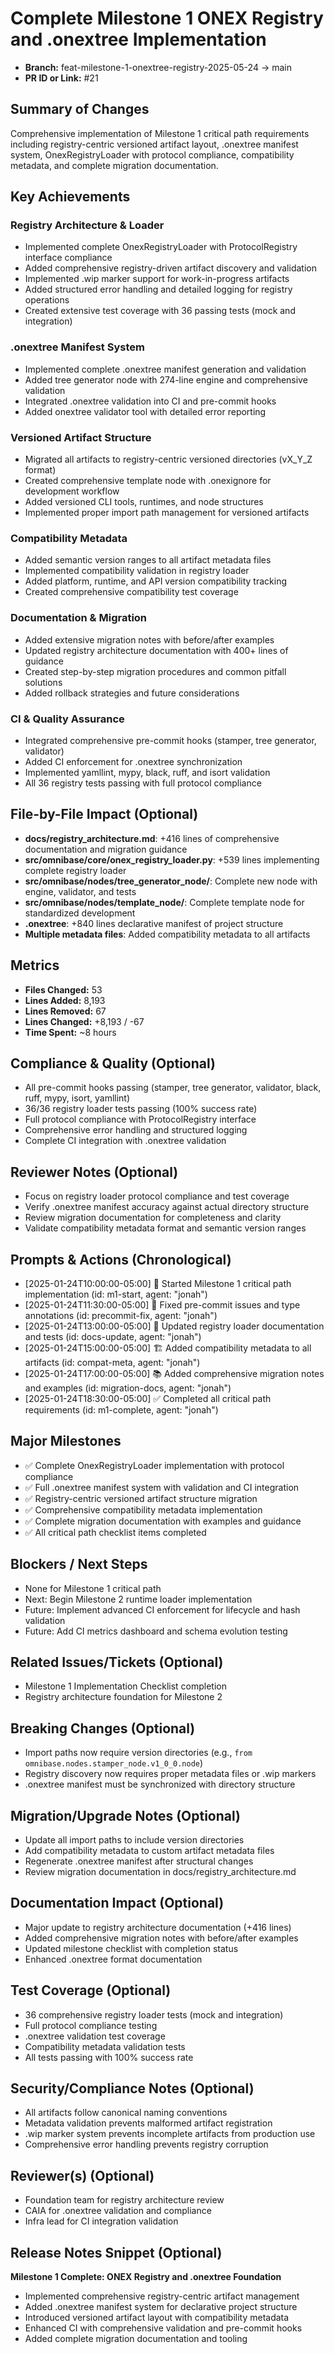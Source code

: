 <!-- === OmniNode:Metadata ===
metadata_version: 0.1.0
protocol_version: 1.1.0
owner: OmniNode Team
copyright: OmniNode Team
schema_version: 1.1.0
name: pr_description_2025_01_24_pr21.md
version: 1.0.0
uuid: e2f357f7-ca90-4d23-ac57-95176cc4fbf6
author: OmniNode Team
created_at: 2025-05-24T15:12:47.663536
last_modified_at: 2025-05-24T19:13:28.380146
description: Stamped by ONEX
state_contract: state_contract://default
lifecycle: active
hash: 96702c43e347a3d4f660457c72e8cc7bbe4f76edf2f95451eb2e67dbe8f55d24
entrypoint: python@pr_description_2025_01_24_pr21.md
runtime_language_hint: python>=3.11
namespace: onex.stamped.pr_description_2025_01_24_pr21
meta_type: tool
<!-- === /OmniNode:Metadata === -->


# Complete Milestone 1 ONEX Registry and .onextree Implementation

- **Branch:** feat-milestone-1-onextree-registry-2025-05-24 → main
- **PR ID or Link:** #21

## Summary of Changes
Comprehensive implementation of Milestone 1 critical path requirements including registry-centric versioned artifact layout, .onextree manifest system, OnexRegistryLoader with protocol compliance, compatibility metadata, and complete migration documentation.

## Key Achievements
### Registry Architecture & Loader
- Implemented complete OnexRegistryLoader with ProtocolRegistry interface compliance
- Added comprehensive registry-driven artifact discovery and validation
- Implemented .wip marker support for work-in-progress artifacts
- Added structured error handling and detailed logging for registry operations
- Created extensive test coverage with 36 passing tests (mock and integration)

### .onextree Manifest System
- Implemented complete .onextree manifest generation and validation
- Added tree generator node with 274-line engine and comprehensive validation
- Integrated .onextree validation into CI and pre-commit hooks
- Added onextree validator tool with detailed error reporting

### Versioned Artifact Structure
- Migrated all artifacts to registry-centric versioned directories (vX_Y_Z format)
- Created comprehensive template node with .onexignore for development workflow
- Added versioned CLI tools, runtimes, and node structures
- Implemented proper import path management for versioned artifacts

### Compatibility Metadata
- Added semantic version ranges to all artifact metadata files
- Implemented compatibility validation in registry loader
- Added platform, runtime, and API version compatibility tracking
- Created comprehensive compatibility test coverage

### Documentation & Migration
- Added extensive migration notes with before/after examples
- Updated registry architecture documentation with 400+ lines of guidance
- Created step-by-step migration procedures and common pitfall solutions
- Added rollback strategies and future considerations

### CI & Quality Assurance
- Integrated comprehensive pre-commit hooks (stamper, tree generator, validator)
- Added CI enforcement for .onextree synchronization
- Implemented yamllint, mypy, black, ruff, and isort validation
- All 36 registry tests passing with full protocol compliance

## File-by-File Impact (Optional)
- **docs/registry_architecture.md**: +416 lines of comprehensive documentation and migration guidance
- **src/omnibase/core/onex_registry_loader.py**: +539 lines implementing complete registry loader
- **src/omnibase/nodes/tree_generator_node/**: Complete new node with engine, validator, and tests
- **src/omnibase/nodes/template_node/**: Complete template node for standardized development
- **.onextree**: +840 lines declarative manifest of project structure
- **Multiple metadata files**: Added compatibility metadata to all artifacts

## Metrics
- **Files Changed:** 53
- **Lines Added:** 8,193
- **Lines Removed:** 67
- **Lines Changed:** +8,193 / -67
- **Time Spent:** ~8 hours

## Compliance & Quality (Optional)
- All pre-commit hooks passing (stamper, tree generator, validator, black, ruff, mypy, isort, yamllint)
- 36/36 registry loader tests passing (100% success rate)
- Full protocol compliance with ProtocolRegistry interface
- Comprehensive error handling and structured logging
- Complete CI integration with .onextree validation

## Reviewer Notes (Optional)
- Focus on registry loader protocol compliance and test coverage
- Verify .onextree manifest accuracy against actual directory structure
- Review migration documentation for completeness and clarity
- Validate compatibility metadata format and semantic version ranges

## Prompts & Actions (Chronological)
- [2025-01-24T10:00:00-05:00] 🚀 Started Milestone 1 critical path implementation (id: m1-start, agent: "jonah")
- [2025-01-24T11:30:00-05:00] 🔧 Fixed pre-commit issues and type annotations (id: precommit-fix, agent: "jonah")
- [2025-01-24T13:00:00-05:00] 📝 Updated registry loader documentation and tests (id: docs-update, agent: "jonah")
- [2025-01-24T15:00:00-05:00] 🏗️ Added compatibility metadata to all artifacts (id: compat-meta, agent: "jonah")
- [2025-01-24T17:00:00-05:00] 📚 Added comprehensive migration notes and examples (id: migration-docs, agent: "jonah")
- [2025-01-24T18:30:00-05:00] ✅ Completed all critical path requirements (id: m1-complete, agent: "jonah")

## Major Milestones
- ✅ Complete OnexRegistryLoader implementation with protocol compliance
- ✅ Full .onextree manifest system with validation and CI integration
- ✅ Registry-centric versioned artifact structure migration
- ✅ Comprehensive compatibility metadata implementation
- ✅ Complete migration documentation with examples and guidance
- ✅ All critical path checklist items completed

## Blockers / Next Steps
- None for Milestone 1 critical path
- Next: Begin Milestone 2 runtime loader implementation
- Future: Implement advanced CI enforcement for lifecycle and hash validation
- Future: Add CI metrics dashboard and schema evolution testing

## Related Issues/Tickets (Optional)
- Milestone 1 Implementation Checklist completion
- Registry architecture foundation for Milestone 2

## Breaking Changes (Optional)
- Import paths now require version directories (e.g., `from omnibase.nodes.stamper_node.v1_0_0.node`)
- Registry discovery now requires proper metadata files or .wip markers
- .onextree manifest must be synchronized with directory structure

## Migration/Upgrade Notes (Optional)
- Update all import paths to include version directories
- Add compatibility metadata to custom artifact metadata files
- Regenerate .onextree manifest after structural changes
- Review migration documentation in docs/registry_architecture.md

## Documentation Impact (Optional)
- Major update to registry architecture documentation (+416 lines)
- Added comprehensive migration notes with before/after examples
- Updated milestone checklist with completion status
- Enhanced .onextree format documentation

## Test Coverage (Optional)
- 36 comprehensive registry loader tests (mock and integration)
- Full protocol compliance testing
- .onextree validation test coverage
- Compatibility metadata validation tests
- All tests passing with 100% success rate

## Security/Compliance Notes (Optional)
- All artifacts follow canonical naming conventions
- Metadata validation prevents malformed artifact registration
- .wip marker system prevents incomplete artifacts from production use
- Comprehensive error handling prevents registry corruption

## Reviewer(s) (Optional)
- Foundation team for registry architecture review
- CAIA for .onextree validation and compliance
- Infra lead for CI integration validation

## Release Notes Snippet (Optional)
**Milestone 1 Complete: ONEX Registry and .onextree Foundation**
- Implemented comprehensive registry-centric artifact management
- Added .onextree manifest system for declarative project structure
- Introduced versioned artifact layout with compatibility metadata
- Enhanced CI with comprehensive validation and pre-commit hooks
- Added complete migration documentation and tooling
